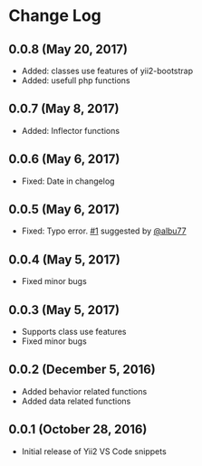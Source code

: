 # Change Log

## 0.0.8 (May 20, 2017)
- Added: classes use features of yii2-bootstrap
- Added: usefull php functions

## 0.0.7 (May 8, 2017)
- Added: Inflector functions

## 0.0.6 (May 6, 2017)
- Fixed: Date in changelog

## 0.0.5 (May 6, 2017)
- Fixed: Typo error. [#1](https://github.com/imanilchaudhari/yii2-snippets-vscode/issues/1) suggested by [@albu77](https://github.com/albu77)

## 0.0.4 (May 5, 2017)
- Fixed minor bugs

## 0.0.3 (May 5, 2017)
- Supports class use features
- Fixed minor bugs

## 0.0.2 (December 5, 2016)
- Added behavior related functions
- Added data related functions

## 0.0.1 (October 28, 2016)
- Initial release of Yii2 VS Code snippets